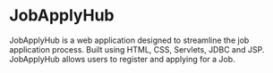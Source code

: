 # JobApplyHub
JobApplyHub is a web application designed to streamline the job application process. Built using HTML, CSS, Servlets, JDBC and JSP. JobApplyHub allows users to register and applying for a Job.

